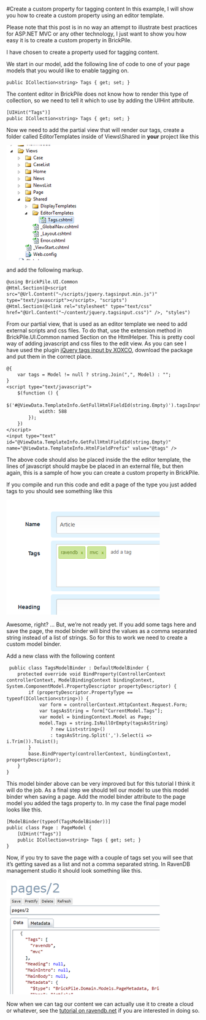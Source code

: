 ﻿#Create a custom property for tagging content
In this example, I will show you how to create a custom property using an editor template.

Please note that this post is in no way an attempt to illustrate best practices for ASP.NET MVC or any other technology, I just want to show you how easy it is to create a custom property in BrickPile.

I have chosen to create a property used for tagging content.

We start in our model, add the following line of code to one of your page models that you would like to enable tagging on.

	public ICollection<string> Tags { get; set; }

The content editor in BrickPile does not know how to render this type of collection, so we need to tell it which to use by adding the UIHint attribute.

	[UIHint("Tags")]
	public ICollection<string> Tags { get; set; }

Now we need to add the partial view that will render our tags, create a folder called EditorTemplates inside of Views\Shared in **your** project like this

![Solution explorer](images/solution-explorer.png)

and add the following markup.

	@using BrickPile.UI.Common
	@Html.Section(@<script src="@Url.Content("~/scripts/jquery.tagsinput.min.js")" type="text/javascript"></script>, "scripts")
	@Html.Section(@<link rel="stylesheet" type="text/css" href="@Url.Content("~/content/jquery.tagsinput.css")" />, "styles")

From our partial view, that is used as an editor template we need to add external scripts and css files. To do that, use the extension method in BrickPile.UI.Common named Section on the HtmlHelper. This is pretty cool way of adding javascript and css files to the edit view. As you can see I have used the plugin [jQuery tags input by XOXCO](http://xoxco.com/clickable/jquery-tags-input), download the package and put them in the correct place.

	@{
		var tags = Model != null ? string.Join(",", Model) : "";
	}
	<script type="text/javascript">
		$(function () {
			$('#@ViewData.TemplateInfo.GetFullHtmlFieldId(string.Empty)').tagsInput({
				width: 588
			});
		})
	</script>
	<input type="text" id="@ViewData.TemplateInfo.GetFullHtmlFieldId(string.Empty)" name="@ViewData.TemplateInfo.HtmlFieldPrefix" value="@tags" />

The above code should also be placed inside the the editor template, the lines of javascript should maybe be placed in an external file, but then again, this is a sample of how you can create a custom property in BrickPile.

If you compile and run this code and edit a page of the type you just added tags to you should see something like this

![Tags property](images/tags-property.png)

Awesome, right? … But, we’re not ready yet. If you add some tags here and save the page, the model binder will bind the values as a comma separated string instead of a list of strings. So for this to work we need to create a custom model binder.

Add a new class with the following content

     public class TagsModelBinder : DefaultModelBinder {
        protected override void BindProperty(ControllerContext controllerContext, ModelBindingContext bindingContext, System.ComponentModel.PropertyDescriptor propertyDescriptor) {
            if (propertyDescriptor.PropertyType == typeof(ICollection<string>)) {
                var form = controllerContext.HttpContext.Request.Form;
                var tagsAsString = form["CurrentModel.Tags"];
                var model = bindingContext.Model as Page;
                model.Tags = string.IsNullOrEmpty(tagsAsString)
                    ? new List<string>()
                    : tagsAsString.Split(',').Select(i => i.Trim()).ToList();
            }
            base.BindProperty(controllerContext, bindingContext, propertyDescriptor);
        }
    }

This model binder above can be very improved but for this tutorial I think it will do the job. As a final step we should tell our model to use this model binder when saving a page. Add the model binder attribute to the page model you added the tags property to. In my case the final page model looks like this.

    [ModelBinder(typeof(TagsModelBinder))]
    public class Page : PageModel {
        [UIHint("Tags")]
        public ICollection<string> Tags { get; set; }
    }

Now, if you try to save the page with a couple of tags set you will see that it’s getting saved as a list and not a comma separated string. In RavenDB management studio it should look something like this.

 ![Tags saved](images/tags-saved-in-ravendb.png)

 Now when we can tag our content we can actually use it to create a cloud or whatever, see the [tutorial on ravendb.net](http://beta.ravendb.net/kb/2/creating-a-tag-cloud) if you are interested in doing so.